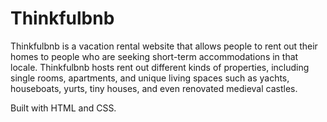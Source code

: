 # Thinkfulbnb

Thinkfulbnb is a vacation rental website that allows people to rent out their homes to people who are seeking short-term accommodations in that locale.
Thinkfulbnb hosts rent out different kinds of properties, including single rooms, apartments, and unique living spaces such as yachts, houseboats, yurts,
tiny houses, and even renovated medieval castles.

Built with HTML and CSS.
